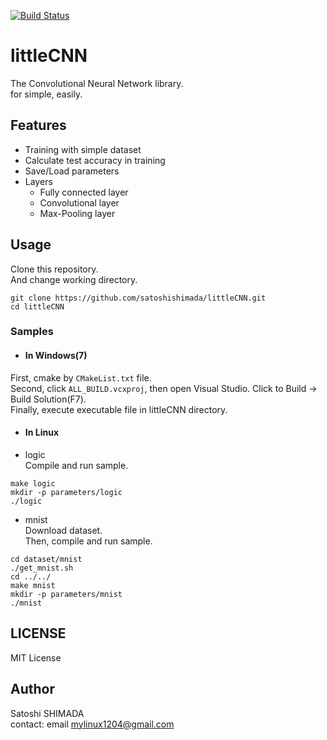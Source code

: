 [![Build Status](https://travis-ci.org/SatoshiShimada/littleCNN.svg?branch=master)](https://travis-ci.org/SatoshiShimada/littleCNN)
# littleCNN  
The Convolutional Neural Network library.  
for simple, easily.  

## Features  
* Training with simple dataset
* Calculate test accuracy in training
* Save/Load parameters
* Layers
    * Fully connected layer
    * Convolutional layer
    * Max-Pooling layer

## Usage  
Clone this repository.  
And change working directory.  
```shell
git clone https://github.com/satoshishimada/littleCNN.git
cd littleCNN
```

### Samples  
* #### In Windows(7)  
 First, cmake by `CMakeList.txt` file.  
 Second, click `ALL_BUILD.vcxproj`, then open Visual Studio.
 Click to Build -> Build Solution(F7).  
 Finally, execute executable file in littleCNN directory.
 
* #### In Linux  

 * logic  
  Compile and run sample.
  ```shell
  make logic
  mkdir -p parameters/logic
  ./logic
  ```

 * mnist  
  Download dataset.  
  Then, compile and run sample.
  ```shell
  cd dataset/mnist
  ./get_mnist.sh
  cd ../../
  make mnist
  mkdir -p parameters/mnist
  ./mnist
  ```

## LICENSE

MIT License

## Author  
Satoshi SHIMADA  
contact: email mylinux1204@gmail.com  

